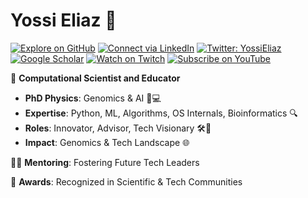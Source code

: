 # Yossi Eliaz 🌟

[![Explore on GitHub](https://img.shields.io/badge/-Explore%20on%20GitHub-181717?style=flat&logo=github&logoColor=white)](https://github.com/zozo123) 
[![Connect via LinkedIn](https://img.shields.io/badge/-Connect%20on%20LinkedIn-0077B5?style=flat&logo=linkedin&logoColor=white)](https://www.linkedin.com/in/yossi-eliaz)
[![Twitter: YossiEliaz](https://img.shields.io/twitter/follow/YossiEliaz?style=social)](https://twitter.com/YossiEliaz)
[![Google Scholar](https://img.shields.io/badge/Google%20Scholar-4285F4?style=flat&logo=google&logoColor=white)](https://scholar.google.com/citations?user=NL1ZyOgAAAAJ&hl=en)
[![Watch on Twitch](https://img.shields.io/twitch/status/messingup123?style=social)](https://twitch.tv/messingup123)
[![Subscribe on YouTube](https://img.shields.io/youtube/channel/subscribers/@yossieliaz5943?style=social)](https://www.youtube.com/@yossieliaz5943)

🚀 **Computational Scientist and Educator**

- **PhD Physics**: Genomics & AI 🧬💻
- **Expertise**: Python, ML, Algorithms, OS Internals, Bioinformatics 🔍
- **Roles**: Innovator, Advisor, Tech Visionary 🛠️🧠
- **Impact**: Genomics & Tech Landscape 🌐

👨‍🏫 **Mentoring**: Fostering Future Tech Leaders

🏅 **Awards**: Recognized in Scientific & Tech Communities
